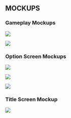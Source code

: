 ## MOCKUPS

### Gameplay Mockups

![](https://github.com/JonCervellera/Crosby/blob/master/Mockups/GemeplayMockups/mockup_gameplay_screen_01.png)

![](https://github.com/JonCervellera/Crosby/blob/master/Mockups/GemeplayMockups/mockup_gameplay_screen_02.png)

### Option Screen Mockups

![](https://github.com/JonCervellera/Crosby/blob/master/Mockups/OptionScreensMockups/mockup_option_screen_01.png)

![](https://github.com/JonCervellera/Crosby/blob/master/Mockups/OptionScreensMockups/mockup_option_screen_02.png)

![](https://github.com/JonCervellera/Crosby/blob/master/Mockups/OptionScreensMockups/mockup_option_screen_03.png)

### Title Screen Mockup

![](https://github.com/JonCervellera/Crosby/blob/master/Mockups/TitleScreenMockups/mockup_title_screen_01.png)
